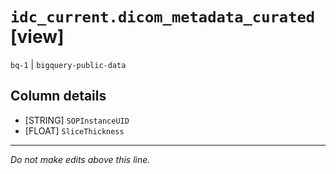 # `idc_current.dicom_metadata_curated` [view]
`bq-1` | `bigquery-public-data`

## Column details
* [STRING]    `SOPInstanceUID`
* [FLOAT]     `SliceThickness`

-------------------------------------------------------------------------------
*Do not make edits above this line.*
